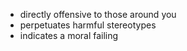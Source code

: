  - directly offensive to those around you
 - perpetuates harmful stereotypes
 - indicates a moral failing